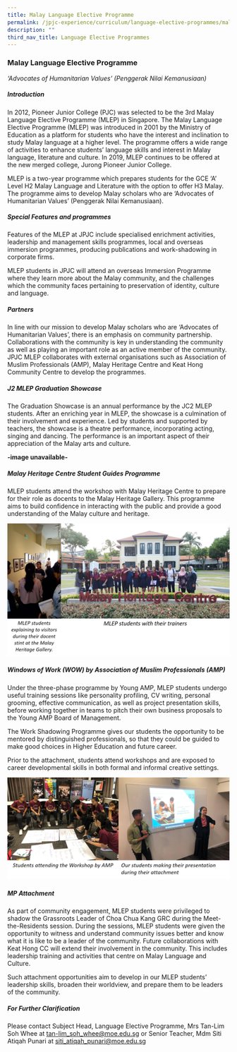 ```yaml
---
title: Malay Language Elective Programme
permalink: /jpjc-experience/curriculum/language-elective-programmes/malay/
description: ""
third_nav_title: Language Elective Programmes
---
```

### **Malay Language Elective Programme**
_‘Advocates of Humanitarian Values’ (Penggerak Nilai Kemanusiaan)_

##### **Introduction**
In 2012, Pioneer Junior College (PJC) was selected to be the 3rd Malay Language Elective Programme (MLEP) in Singapore. The Malay Language Elective Programme (MLEP) was introduced in 2001 by the Ministry of Education as a platform for students who have the interest and inclination to study Malay language at a higher level. The programme offers a wide range of activities to enhance students’ language skills and interest in Malay language, literature and culture. In 2019, MLEP continues to be offered at the new merged college, Jurong Pioneer Junior College.

MLEP is a two-year programme which prepares students for the GCE ‘A’ Level H2 Malay Language and Literature with the option to offer H3 Malay. The programme aims to develop Malay scholars who are ‘Advocates of Humanitarian Values’ (Penggerak Nilai Kemanusiaan).

##### **Special Features and programmes**
Features of the MLEP at JPJC include specialised enrichment activities, leadership and management skills programmes, local and overseas immersion programmes, producing publications and work-shadowing in corporate firms.

MLEP students in JPJC will attend an overseas Immersion Programme where they learn more about the Malay community, and the challenges which the community faces pertaining to preservation of identity, culture and language.

##### **Partners**
In line with our mission to develop Malay scholars who are ‘Advocates of Humanitarian Values’, there is an emphasis on community partnership. Collaborations with the community is key in understanding the community as well as playing an important role as an active member of the community. JPJC MLEP collaborates with external organisations such as Association of Muslim Professionals (AMP), Malay Heritage Centre and Keat Hong Community Centre to develop the programmes.

##### **J2 MLEP Graduation Showcase**
The Graduation Showcase is an annual performance by the JC2 MLEP students. After an enriching year in MLEP, the showcase is a culmination of their involvement and experience. Led by students and supported by teachers, the showcase is a theatre performance, incorporating acting, singing and dancing. The performance is an important aspect of their appreciation of the Malay arts and culture.

**-image unavailable-**

##### **Malay Heritage Centre Student Guides Programme**
MLEP students attend the workshop with Malay Heritage Centre to prepare for their role as docents to the Malay Heritage Gallery. This programme aims to build confidence in interacting with the public and provide a good understanding of the Malay culture and heritage.

![](/images/MLEP%201.png)

##### **Windows of Work (WOW) by Association of Muslim Professionals (AMP)**
Under the three-phase programme by Young AMP, MLEP students undergo useful training sessions like personality profiling, CV writing, personal grooming, effective communication, as well as project presentation skills, before working together in teams to pitch their own business proposals to the Young AMP Board of Management.

The Work Shadowing Programme gives our students the opportunity to be mentored by distinguished professionals, so that they could be guided to make good choices in Higher Education and future career.

Prior to the attachment, students attend workshops and are exposed to career developmental skills in both formal and informal creative settings.

![](/images/MLEP%202.png)

##### **MP Attachment**
As part of community engagement, MLEP students were privileged to shadow the Grassroots Leader of Choa Chua Kang GRC during the Meet-the-Residents session. During the sessions, MLEP students were given the opportunity to witness and understand community issues better and know what it is like to be a leader of the community. Future collaborations with Keat Hong CC will extend their involvement in the community. This includes leadership training and activities that centre on Malay Language and Culture.

Such attachment opportunities aim to develop in our MLEP students’ leadership skills, broaden their worldview, and prepare them to be leaders of the community.

##### **For Further Clarification**
Please contact Subject Head, Language Elective Programme, Mrs Tan-Lim Soh Whee at [tan-lim\_soh\_whee@moe.edu.sg](mailto:tan-lim_soh_whee@moe.edu.sg) or Senior Teacher, Mdm Siti Atiqah Punari at [siti\_atiqah\_punari@moe.edu.sg](mailto:siti_atiqah_punari@moe.edu.sg)






